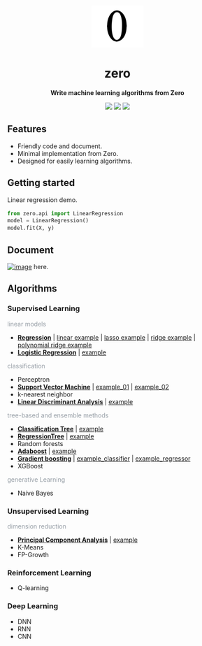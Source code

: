 <div align="center">

![](docs/images/logo.png)

# zero
**Write machine learning algorithms from Zero**

![](https://img.shields.io/badge/python-3.5%20%7C%203.6%20%7C%203.7-blue.svg)
![](https://img.shields.io/badge/machine%20learning-algorithms-brightgreen.svg)
![](http://progressed.io/bar/20?)

</div>

## Features
- Friendly code and document.
- Minimal implementation from Zero.
- Designed for easily learning algorithms.

## Getting started
Linear regression demo.
```python
from zero.api import LinearRegression
model = LinearRegression()
model.fit(X, y)
```

## Document
[![image](https://img.shields.io/badge/Document-brightgreen.svg)](https://byzhi.github.io/zero/) here.

## Algorithms

### Supervised Learning
<p style="color:#959da5;">linear models</p>

- [**Regression**](./zero/supervised/regression.py)
  | [linear example](./examples/example_LinearRegression.py)
  | [lasso example](./examples/example_LassoRegression.py)
  | [ridge example](./examples/example_RidgeRegression.py)
  | [polynomial ridge example](./examples/example_PolynomialRidgeRegression.py)
- [**Logistic Regression**](./zero/supervised/logistic_regression.py) | [example](./examples/example_LogisticRegression.py)

<p style="color:#959da5;">classification</p>

- Perceptron
- [**Support Vector Machine**](./zero/supervised/support_vector_machine.py) | [example_01](./examples/example_svm.py) | [example_02](./examples/example_svm_02.py)
- k-nearest neighbor
- [**Linear Discriminant Analysis**](./zero/supervised/linear_discriminant_analysis.py) | [example](./examples/example_PCA_LDA.py)


<p style="color:#959da5;">tree-based and ensemble methods</p>

- [**Classification Tree**](./zero/supervised/decision_tree.py) | [example](./examples/example_ClassificationTree.py)
- [**RegressionTree**](./zero/supervised/decision_tree.py) | [example](./examples/example_RegressionTree.py)
- Random forests
- [**Adaboost**](./zero/supervised/adaboost.py) | [example](./examples/example_Adaboost.py)
- [**Gradient boosting**](./zero/supervised/gradient_boosting.py) | [example_classifier](./examples/example_GradientBoostingClassifier.py) | [example_regressor]()
- XGBoost


<p style="color:#959da5;">generative Learning</p>

- Naive Bayes

### Unsupervised Learning

<p style="color:#959da5;">dimension reduction</p>

-  [**Principal Component Analysis**](./zero/unsupervised/principal_component_analysis.py) | [example](./examples/example_PCA_LDA.py)
-  K-Means
-  FP-Growth

### Reinforcement Learning
- Q-learning

### Deep Learning
- DNN
- RNN
- CNN
